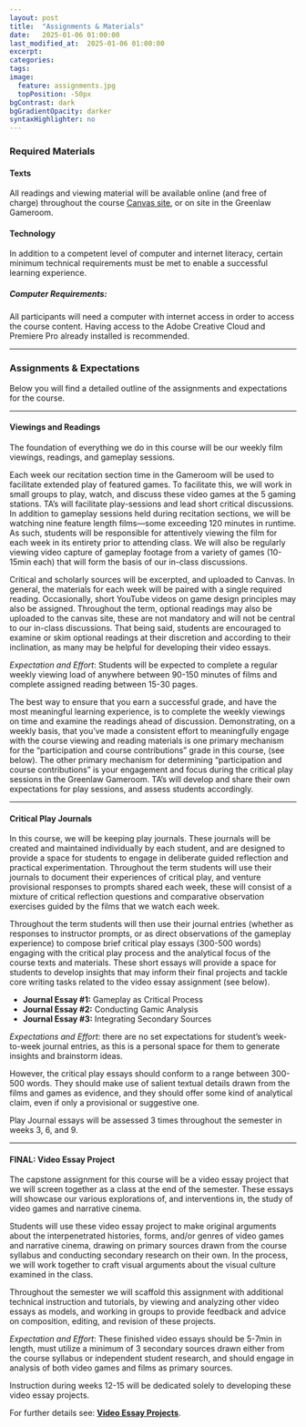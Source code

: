 ```yaml
---
layout: post
title:  "Assignments & Materials"
date:   2025-01-06 01:00:00
last_modified_at:  2025-01-06 01:00:00
excerpt: 
categories: 
tags: 
image:
  feature: assignments.jpg
  topPosition: -50px
bgContrast: dark
bgGradientOpacity: darker
syntaxHighlighter: no
---
```


### Required Materials

#### Texts
All readings and viewing material will be available online (and free of charge) throughout the course [Canvas site](https://uncch.instructure.com/courses/78214/files), or on site in the Greenlaw Gameroom.

#### Technology

In addition to a competent level of computer and internet literacy, certain minimum technical requirements must be met to enable a successful learning experience. 

##### Computer Requirements: 
All participants will need a computer with internet access in order to access the course content. Having access to the Adobe Creative Cloud and Premiere Pro already installed is recommended.

---

### Assignments & Expectations

Below you will find a detailed outline of the assignments and expectations for the course.

---

#### Viewings and Readings

The foundation of everything we do in this course will be our weekly film viewings, readings, and gameplay sessions.

Each week our recitation section time in the Gameroom will be used to facilitate extended play of featured games. To facilitate this, we will work in small groups to play, watch, and discuss these video games at the 5 gaming stations. TA’s will facilitate play-sessions and lead short critical discussions. In addition to gameplay sessions held during recitation sections, we will be watching nine feature length films—some exceeding 120 minutes in runtime. As such, students will be responsible for attentively viewing the film for each week in its entirety prior to attending class. We will also be regularly viewing video capture of gameplay footage from a variety of games (10-15min each) that will form the basis of our in-class discussions. 

Critical and scholarly sources will be excerpted, and uploaded to Canvas. In general, the materials for each week will be paired with a single required reading. Occasionally, short YouTube videos on game design principles may also be assigned. Throughout the term, optional readings may also be uploaded to the canvas site, these are not mandatory and will not be central to our in-class discussions. That being said, students are encouraged to examine or skim optional readings at their discretion and according to their inclination, as many may be helpful for developing their video essays. 

*Expectation and Effort*: Students will be expected to complete a regular weekly viewing load of anywhere between 90-150 minutes of films and complete assigned reading between 15-30 pages. 

The best way to ensure that you earn a successful grade, and have the most meaningful learning experience, is to complete the weekly viewings on time and examine the readings ahead of discussion. Demonstrating, on a weekly basis, that you’ve made a consistent effort to meaningfully engage with the course viewing and reading materials is one primary mechanism for the “participation and course contributions” grade in this course, (see below). The other primary mechanism for determining “participation and course contributions” is your engagement and focus during the critical play sessions in the Greenlaw Gameroom. TA’s will develop and share their own expectations for play sessions, and assess students accordingly. 

---

#### Critical Play Journals

In this course, we will be keeping play journals. These journals will be created and maintained individually by each student, and are designed to provide a space for students to engage in deliberate guided reflection and practical experimentation. Throughout the term students will use their journals to document their experiences of critical play, and venture provisional responses to prompts shared each week, these will consist of a mixture of critical reflection questions and comparative observation exercises guided by the films that we watch each week. 

Throughout the term students will then use their journal entries (whether as responses to instructor prompts, or as direct observations of the gameplay experience) to compose brief critical play essays (300-500 words) engaging with the critical play process and the analytical focus of the course texts and materials. These short essays will provide a space for students to develop insights that may inform their final projects and tackle core writing tasks related to the video essay assignment (see below).

- **Journal Essay #1:** Gameplay as Critical Process
- **Journal Essay #2:** Conducting Gamic Analysis
- **Journal Essay #3:** Integrating Secondary Sources

*Expectations and Effort*: there are no set expectations for student’s week-to-week journal entries, as this is a personal space for them to generate insights and brainstorm ideas. 

However, the critical play essays should conform to a range between 300-500 words. They should make use of salient textual details drawn from the films and games as evidence, and they should offer some kind of analytical claim, even if only a provisional or suggestive one.

Play Journal essays will be assessed 3 times throughout the semester in weeks 3, 6, and 9.

---

#### FINAL: Video Essay Project

The capstone assignment for this course will be a video essay project that we will screen together as a class at the end of the semester. These essays will showcase our various explorations of, and interventions in, the study of video games and narrative cinema. 

Students will use these video essay project to make original arguments about the interpenetrated histories, forms, and/or genres of video games and narrative cinema, drawing on primary sources drawn from the course syllabus and conducting secondary research on their own. In the process, we will work together to craft visual arguments about the visual culture examined in the class.

Throughout the semester we will scaffold this assignment with additional technical instruction and tutorials, by viewing and analyzing other video essays as models, and working in groups to provide feedback and advice on composition, editing, and revision of these projects. 

*Expectation and Effort*: These finished video essays should be 5-7min in length, must utilize a minimum of 3 secondary sources drawn either from the course syllabus or independent student research, and should engage in analysis of both video games and films as primary sources.

Instruction during weeks 12-15 will be dedicated solely to developing these video essay projects. 

For further details see: [**Video Essay Projects**](https://sgotzler.github.io/ENGL-257//video-essays).
